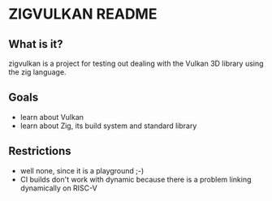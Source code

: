 # ZIGVULKAN README

## What is it?

zigvulkan is a project for testing out dealing with the Vulkan 3D library using the zig language.

## Goals

- learn about Vulkan
- learn about Zig, its build system and standard library


## Restrictions

- well none, since it is a playground ;-)
- CI builds don't work with dynamic because there is a problem linking dynamically on RISC-V

